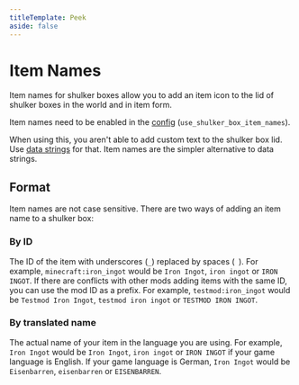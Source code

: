 ```yaml
---
titleTemplate: Peek
aside: false
---
```


# Item Names

Item names for shulker boxes allow you to add an item icon to the lid of shulker boxes in the world and in item form.

Item names need to be enabled in the [config](configuration) (`use_shulker_box_item_names`).

When using this, you aren't able to add custom text to the shulker box lid.
Use [data strings](data_strings) for that.
Item names are the simpler alternative to data strings.

## Format

Item names are not case sensitive.
There are two ways of adding an item name to a shulker box:

### By ID

The ID of the item with underscores (`_`) replaced by spaces (` `).
For example, `minecraft:iron_ingot` would be `Iron Ingot`, `iron ingot` or `IRON INGOT`.
If there are conflicts with other mods adding items with the same ID, you can use the mod ID as a prefix.
For example, `testmod:iron_ingot` would be `Testmod Iron Ingot`, `testmod iron ingot` or `TESTMOD IRON INGOT`.

### By translated name

The actual name of your item in the language you are using.
For example, `Iron Ingot` would be `Iron Ingot`, `iron ingot` or `IRON INGOT` if your game language is English.
If your game language is German, `Iron Ingot` would be `Eisenbarren`, `eisenbarren` or `EISENBARREN`.
